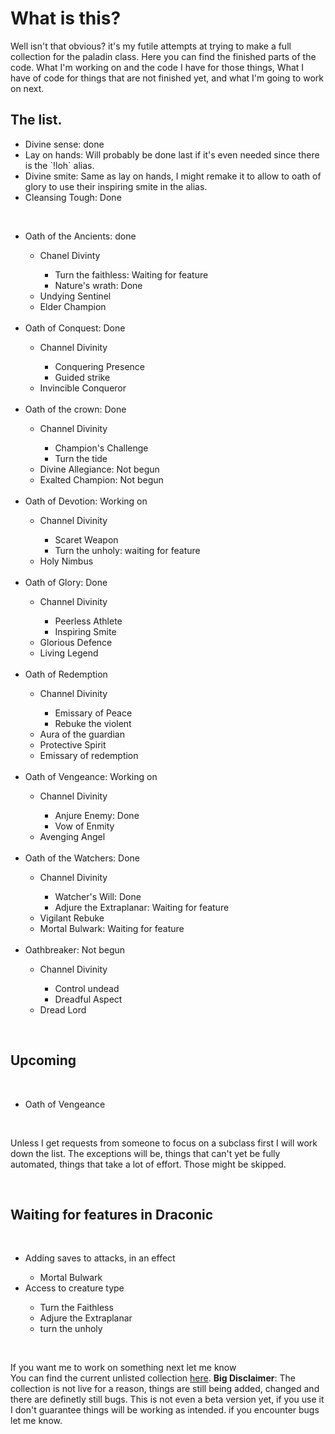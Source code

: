 <h1>What is this?</h1>

<p> Well isn't that obvious? it's my futile attempts at trying to make a full collection for the paladin class. Here you can find the finished parts of the code. What I'm working on and the code I have for those things, What I have of code for things that are not finished yet, and what I'm going to work on next. </p>

<h2>The list.</h2>

<ul>
	<li>Divine sense: done</li>
	<li>Lay on hands: Will probably be done last if it's even needed since there is the `!loh` alias.</li>
	<li>Divine smite: Same as lay on hands, I might remake it to allow to oath of glory to use their inspiring smite in the alias.</li>
	<li>Cleansing Tough: Done </li>
</ul>
<br>
<ul>
	<li>Oath of the Ancients: done</li>
	<ul>
		<li>Chanel Divinty</li>
		<ul>
			<li>Turn the faithless: Waiting for feature</li>
			<li>Nature's wrath: Done</li>
		</ul>
		<li>Undying Sentinel</li>
		<li>Elder Champion</li>
	</ul><br>
	<li>Oath of Conquest: Done</li>
	<ul>
		<li>Channel Divinity</li>
		<ul>
			<li>Conquering Presence</li>
			<li>Guided strike </li>
		</ul>
		<li>Invincible Conqueror</li>
	</ul>
	<br>
	<li>Oath of the crown: Done</li>
	<ul>
		<li>Channel Divinity</li>
		<ul>
			<li>Champion's Challenge</li>
			<li>Turn the tide</li>
		</ul>
	<li>Divine Allegiance: Not begun</li>
	<li>Exalted Champion: Not begun</li>
	</ul>
	<br>
	<li>Oath of Devotion: Working on</li>
	<ul>
		<li>Channel Divinity</li>
		<ul>
			<li>Scaret Weapon</li>
			<li>Turn the unholy: waiting for feature</li>
		</ul>
		<li>Holy Nimbus</li>
	</ul>
	<br>
	<li>Oath of Glory: Done</li>
	<ul>
		<li>Channel Divinity</li>
		<ul>
			<li>Peerless Athlete</li>
			<li>Inspiring Smite</li>
		</ul>
		<li>Glorious Defence</li>
		<li>Living Legend</li>
	</ul>
	<br>
	<li>Oath of Redemption</li>
	<ul>
		<li>Channel Divinity</li>
		<ul>
			<li>Emissary of Peace</li>
			<li>Rebuke the violent</li>
		</ul>
		<li>Aura of the guardian</li>
		<li>Protective Spirit</li>
		<li>Emissary of redemption</li>
	</ul>
	<br>
	<li>Oath of Vengeance: Working on</li>
	<ul>
		<li>Channel Divinity</li>
		<ul>
			<li>Anjure Enemy: Done</li>
			<li>Vow of Enmity</li>
		</ul>
		<li>Avenging Angel</li>
	</ul>
	<br>
	<li>Oath of the Watchers: Done</li>
	<ul>
		<li>Channel Divinity</li>
		<ul>
			<li>Watcher's Will: Done</li>
			<li>Adjure the Extraplanar: Waiting for feature</li>
		</ul>
		<li>Vigilant Rebuke</li>
		<li>Mortal Bulwark: Waiting for feature</li>
	</ul>
	<br>
	<li>Oathbreaker: Not begun</li>
	<ul>
		<li>Channel Divinity</li>
		<ul>
			<li>Control undead</li>
			<li>Dreadful Aspect</li>
		</ul>
		<li>Dread Lord</li>
	</ul>
</ul>
<p>&nbsp;</p>
<h2>Upcoming</h2>
<p>&nbsp;</p>
<ul>
	<li>Oath of Vengeance</li>
</ul>
<p>&nbsp;</p>
<p>Unless I get requests from someone to focus on a subclass first I will work down the list. The exceptions will be, things that can't yet be fully automated, things that take a lot of effort. Those might be skipped.</p>
<p>&nbsp;</p>
<h2>Waiting for features in Draconic</h2>
<p>&nbsp;</p>
<ul>
	<li>Adding saves to attacks, in an effect</li>
	<ul>
		<li>Mortal Bulwark</li>
	</ul>
	<li>Access to creature type</li>
	<ul>
		<li>Turn the Faithless</li>
		<li>Adjure the Extraplanar</li>
		<li>turn the unholy</li>
	</ul>
</ul>
<p>&nbsp;</p>
<p>If you want me to work on something next let me know <br />You can find the current unlisted collection <a href="https://avrae.io/dashboard/workshop/5ff1b9ec032beeab19695bb9">here</a>. <b>Big Disclaimer</b>: The collection is not live for a reason, things are still being added, changed and there are definetly still bugs. This is not even a beta version yet, if you use it I don't guarantee things will be working as intended. if you encounter bugs let me know.</p>
</body>
</html>
